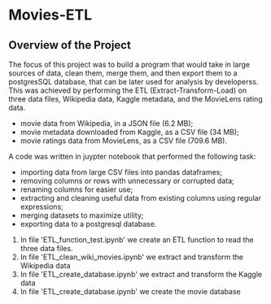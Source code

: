 # Movies-ETL

## Overview of the Project

The focus of this project was to build a program that would take in large sources of data, clean them, merge them, and then export them to a postgresSQL database, that can be later used for analysis by developerss. This was achieved by performing the ETL (Extract-Transform-Load) on three data files, Wikipedia data, Kaggle metadata, and the MovieLens rating data.

- movie data from Wikipedia, in a JSON file (6.2 MB);
- movie metadata downloaded from Kaggle, as a CSV file (34 MB);
- movie ratings data from MovieLens, as a CSV file (709.6 MB).

A code was written in juypter notebook that performed the following task:
- importing data from large CSV files into pandas dataframes;
- removing columns or rows with unnecessary or corrupted data;
- renaming columns for easier use;
- extracting and cleaning useful data from existing columns using regular expressions;
- merging datasets to maximize utility;
- exporting data to a postgresql database.

1) In file 'ETL_function_test.ipynb' we create an ETL function to read the three data files.
2) In file 'ETL_clean_wiki_movies.ipynb' we extract and transform the Wikipedia data 
3) In file 'ETL_create_database.ipynb' we extract and transform the Kaggle data
4) In file 'ETL_create_database.ipynb' we create the movie database
